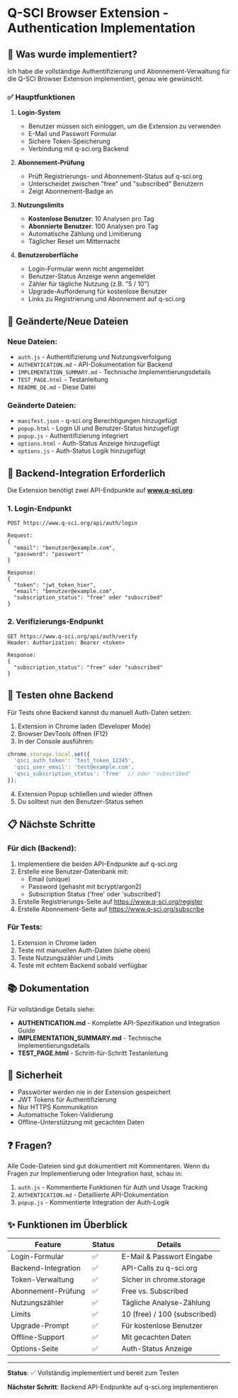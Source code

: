 # Q-SCI Browser Extension - Authentication Implementation

## 🎉 Was wurde implementiert?

Ich habe die vollständige Authentifizierung und Abonnement-Verwaltung für die Q-SCI Browser Extension implementiert, genau wie gewünscht.

### ✅ Hauptfunktionen

1. **Login-System**
   - Benutzer müssen sich einloggen, um die Extension zu verwenden
   - E-Mail und Passwort Formular
   - Sichere Token-Speicherung
   - Verbindung mit q-sci.org Backend

2. **Abonnement-Prüfung**
   - Prüft Registrierungs- und Abonnement-Status auf q-sci.org
   - Unterscheidet zwischen "free" und "subscribed" Benutzern
   - Zeigt Abonnement-Badge an

3. **Nutzungslimits**
   - **Kostenlose Benutzer**: 10 Analysen pro Tag
   - **Abonnierte Benutzer**: 100 Analysen pro Tag
   - Automatische Zählung und Limitierung
   - Täglicher Reset um Mitternacht

4. **Benutzeroberfläche**
   - Login-Formular wenn nicht angemeldet
   - Benutzer-Status Anzeige wenn angemeldet
   - Zähler für tägliche Nutzung (z.B. "5 / 10")
   - Upgrade-Aufforderung für kostenlose Benutzer
   - Links zu Registrierung und Abonnement auf q-sci.org

## 📁 Geänderte/Neue Dateien

### Neue Dateien:
- `auth.js` - Authentifizierung und Nutzungsverfolgung
- `AUTHENTICATION.md` - API-Dokumentation für Backend
- `IMPLEMENTATION_SUMMARY.md` - Technische Implementierungsdetails
- `TEST_PAGE.html` - Testanleitung
- `README_DE.md` - Diese Datei

### Geänderte Dateien:
- `manifest.json` - q-sci.org Berechtigungen hinzugefügt
- `popup.html` - Login UI und Benutzer-Status hinzugefügt
- `popup.js` - Authentifizierung integriert
- `options.html` - Auth-Status Anzeige hinzugefügt
- `options.js` - Auth-Status Logik hinzugefügt

## 🔧 Backend-Integration Erforderlich

Die Extension benötigt zwei API-Endpunkte auf **www.q-sci.org**:

### 1. Login-Endpunkt
```
POST https://www.q-sci.org/api/auth/login

Request:
{
  "email": "benutzer@example.com",
  "password": "passwort"
}

Response:
{
  "token": "jwt_token_hier",
  "email": "benutzer@example.com",
  "subscription_status": "free" oder "subscribed"
}
```

### 2. Verifizierungs-Endpunkt
```
GET https://www.q-sci.org/api/auth/verify
Header: Authorization: Bearer <token>

Response:
{
  "subscription_status": "free" oder "subscribed"
}
```

## 🧪 Testen ohne Backend

Für Tests ohne Backend kannst du manuell Auth-Daten setzen:

1. Extension in Chrome laden (Developer Mode)
2. Browser DevTools öffnen (F12)
3. In der Console ausführen:

```javascript
chrome.storage.local.set({
  'qsci_auth_token': 'test_token_12345',
  'qsci_user_email': 'test@example.com',
  'qsci_subscription_status': 'free'  // oder 'subscribed'
});
```

4. Extension Popup schließen und wieder öffnen
5. Du solltest nun den Benutzer-Status sehen

## 📋 Nächste Schritte

### Für dich (Backend):
1. Implementiere die beiden API-Endpunkte auf q-sci.org
2. Erstelle eine Benutzer-Datenbank mit:
   - Email (unique)
   - Password (gehasht mit bcrypt/argon2)
   - Subscription Status ('free' oder 'subscribed')
3. Erstelle Registrierungs-Seite auf https://www.q-sci.org/register
4. Erstelle Abonnement-Seite auf https://www.q-sci.org/subscribe

### Für Tests:
1. Extension in Chrome laden
2. Teste mit manuellen Auth-Daten (siehe oben)
3. Teste Nutzungszähler und Limits
4. Teste mit echtem Backend sobald verfügbar

## 📚 Dokumentation

Für vollständige Details siehe:

- **AUTHENTICATION.md** - Komplette API-Spezifikation und Integration Guide
- **IMPLEMENTATION_SUMMARY.md** - Technische Implementierungsdetails
- **TEST_PAGE.html** - Schritt-für-Schritt Testanleitung

## 🔐 Sicherheit

- Passwörter werden nie in der Extension gespeichert
- JWT Tokens für Authentifizierung
- Nur HTTPS Kommunikation
- Automatische Token-Validierung
- Offline-Unterstützung mit gecachten Daten

## ❓ Fragen?

Alle Code-Dateien sind gut dokumentiert mit Kommentaren. Wenn du Fragen zur Implementierung oder Integration hast, schau in:

1. `auth.js` - Kommentierte Funktionen für Auth und Usage Tracking
2. `AUTHENTICATION.md` - Detaillierte API-Dokumentation
3. `popup.js` - Kommentierte Integration der Auth-Logik

## ✨ Funktionen im Überblick

| Feature | Status | Details |
|---------|--------|---------|
| Login-Formular | ✅ | E-Mail & Passwort Eingabe |
| Backend-Integration | ✅ | API-Calls zu q-sci.org |
| Token-Verwaltung | ✅ | Sicher in chrome.storage |
| Abonnement-Prüfung | ✅ | Free vs. Subscribed |
| Nutzungszähler | ✅ | Tägliche Analyse-Zählung |
| Limits | ✅ | 10 (free) / 100 (subscribed) |
| Upgrade-Prompt | ✅ | Für kostenlose Benutzer |
| Offline-Support | ✅ | Mit gecachten Daten |
| Options-Seite | ✅ | Auth-Status Anzeige |

---

**Status**: ✅ Vollständig implementiert und bereit zum Testen

**Nächster Schritt**: Backend API-Endpunkte auf q-sci.org implementieren
